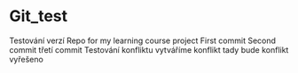 # Git_test
  Testování verzí
Repo for my learning course project
First commit
Second commit
třetí commit
   Testování konfliktu
vytváříme konflikt 
tady bude konflikt
vyřešeno
